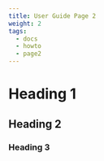 ```yaml
---
title: User Guide Page 2
weight: 2
tags:
  - docs
  - howto
  - page2
---
```



# Heading 1

## Heading 2

### Heading 3
